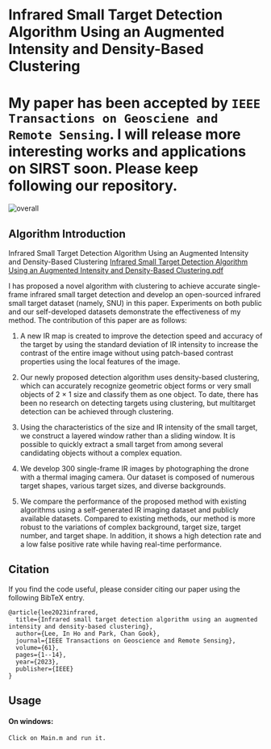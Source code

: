 # Infrared Small Target Detection Algorithm Using an Augmented Intensity and Density-Based Clustering

# My paper has been accepted by `IEEE Transactions on Geosciene and Remote Sensing`. I will release more interesting works and applications on SIRST soon. Please keep following our repository.

![overall](https://github.com/skylih87/Infrared-small-target-detection/assets/133297940/4a9f919e-1284-4ac5-aedd-a6f61e45d4e8)

## Algorithm Introduction

Infrared Small Target Detection Algorithm Using an Augmented Intensity and Density-Based Clustering 
[Infrared Small Target Detection Algorithm Using an Augmented Intensity and Density-Based Clustering.pdf](https://github.com/user-attachments/files/16023247/Infrared.Small.Target.Detection.Algorithm.Using.an.Augmented.Intensity.and.Density-Based.Clustering.pdf)

I has proposed a novel algorithm with clustering to achieve accurate single-frame infrared small target detection and develop an open-sourced infrared small target dataset (namely, SNU) in this paper. Experiments on both public and our self-developed datasets demonstrate the effectiveness of my method. The contribution of this paper are as follows:

1. A new IR map is created to improve the detection speed and accuracy of the target by using the standard deviation of IR intensity to increase the contrast of the entire image without using patch-based contrast properties using the local features of the image.

2. Our newly proposed detection algorithm uses density-based clustering, which can accurately recognize geometric object forms or very small objects of 2 × 1 size and classify them as one object. To date, there has been no research on detecting targets using clustering, but multitarget detection can be achieved through clustering.

3. Using the characteristics of the size and IR intensity of the small target, we construct a layered window rather than a sliding window. It is possible to quickly extract a small target from among several candidating objects without a complex equation.

4. We develop 300 single-frame IR images by photographing the drone with a thermal imaging camera. Our dataset is composed of numerous target shapes, various target sizes, and diverse backgrounds.

5. We compare the performance of the proposed method with existing algorithms using a self-generated IR imaging dataset and publicly available datasets. Compared to existing methods, our method is more robust to the variations of complex background, target size, target number, and target shape. In addition, it shows a high detection rate and a low false positive rate while having real-time performance.

## Citation

If you find the code useful, please consider citing our paper using the following BibTeX entry.
```
@article{lee2023infrared,
  title={Infrared small target detection algorithm using an augmented intensity and density-based clustering},
  author={Lee, In Ho and Park, Chan Gook},
  journal={IEEE Transactions on Geoscience and Remote Sensing},
  volume={61},
  pages={1--14},
  year={2023},
  publisher={IEEE}
}
```

## Usage

#### On windows:

```
Click on Main.m and run it. 
```

